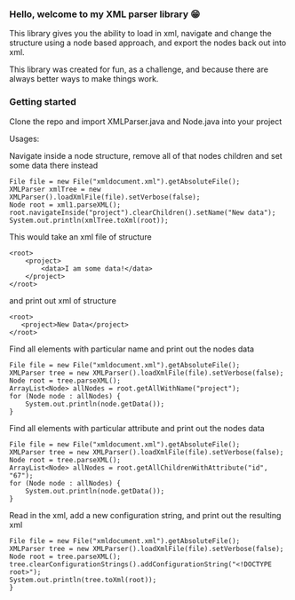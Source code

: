 
### Hello, welcome to my XML parser library :grin:

This library gives you the ability to load in xml, navigate and change the structure using a node based approach, and export the nodes back out into xml.

This library was created for fun, as a challenge, and because there are always better ways to make things work.

### Getting started

Clone the repo and import XMLParser.java and Node.java into your project

Usages:

Navigate inside a node structure, remove all of that nodes children and set some data there instead
```
File file = new File("xmldocument.xml").getAbsoluteFile();
XMLParser xmlTree = new XMLParser().loadXmlFile(file).setVerbose(false);
Node root = xml1.parseXML();
root.navigateInside("project").clearChildren().setName("New data");
System.out.println(xmlTree.toXml(root));
```
This would take an xml file of structure
```
<root>
    <project>
        <data>I am some data!</data>
    </project>
</root>
```
and print out xml of structure
```
<root>
   <project>New Data</project>
</root>
```


Find all elements with particular name and print out the nodes data
```
File file = new File("xmldocument.xml").getAbsoluteFile();
XMLParser tree = new XMLParser().loadXmlFile(file).setVerbose(false);
Node root = tree.parseXML();
ArrayList<Node> allNodes = root.getAllWithName("project");
for (Node node : allNodes) {
    System.out.println(node.getData());
}
```

Find all elements with particular attribute and print out the nodes data
```
File file = new File("xmldocument.xml").getAbsoluteFile();
XMLParser tree = new XMLParser().loadXmlFile(file).setVerbose(false);
Node root = tree.parseXML();
ArrayList<Node> allNodes = root.getAllChildrenWithAttribute("id", "67");
for (Node node : allNodes) {
    System.out.println(node.getData());
}
```

Read in the xml, add a new configuration string, and print out the resulting xml
```
File file = new File("xmldocument.xml").getAbsoluteFile();
XMLParser tree = new XMLParser().loadXmlFile(file).setVerbose(false);
Node root = tree.parseXML();
tree.clearConfigurationStrings().addConfigurationString("<!DOCTYPE root>");
System.out.println(tree.toXml(root));
}
```


